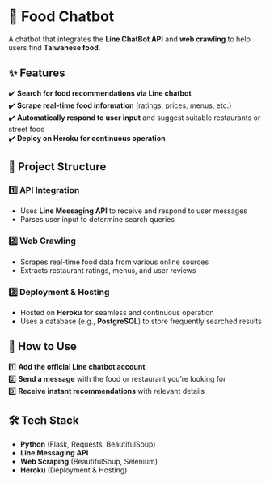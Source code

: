 # 🍜 Food Chatbot  
A chatbot that integrates the **Line ChatBot API** and **web crawling** to help users find **Taiwanese food**.

## ✨ Features  
✔️ **Search for food recommendations via Line chatbot**  
✔️ **Scrape real-time food information** (ratings, prices, menus, etc.)  
✔️ **Automatically respond to user input** and suggest suitable restaurants or street food  
✔️ **Deploy on Heroku for continuous operation**  

## 🚀 Project Structure  
### 1️⃣ API Integration  
- Uses **Line Messaging API** to receive and respond to user messages  
- Parses user input to determine search queries  

### 2️⃣ Web Crawling  
- Scrapes real-time food data from various online sources  
- Extracts restaurant ratings, menus, and user reviews  

### 3️⃣ Deployment & Hosting  
- Hosted on **Heroku** for seamless and continuous operation  
- Uses a database (e.g., **PostgreSQL**) to store frequently searched results  

## 📌 How to Use  
1️⃣ **Add the official Line chatbot account**  
2️⃣ **Send a message** with the food or restaurant you’re looking for  
3️⃣ **Receive instant recommendations** with relevant details  

## 🛠️ Tech Stack  
- **Python** (Flask, Requests, BeautifulSoup)  
- **Line Messaging API**  
- **Web Scraping** (BeautifulSoup, Selenium)  
- **Heroku** (Deployment & Hosting)  
